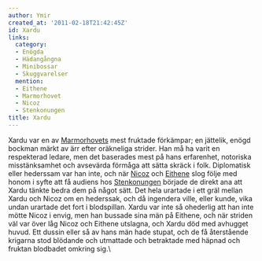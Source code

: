 ```yaml
---
author: Ymir
created_at: '2011-02-18T21:42:45Z'
id: Xardu
links:
  category:
  - Enögda
  - Hädangångna
  - Minibossar
  - Skuggvarelser
  mention:
  - Eithene
  - Marmorhovet
  - Nicoz
  - Stenkonungen
title: Xardu
---
```


Xardu var en av [Marmorhovets] mest fruktade förkämpar; en jättelik, enögd bockman märkt av ärr
efter oräkneliga strider. Han må ha varit en respekterad ledare, men det baserades mest på hans
erfarenhet, notoriska misstänksamhet och avsevärda förmåga att sätta skräck i folk. Diplomatisk
eller hederssam var han inte, och när [Nicoz] och [Eithene] slog följe med honom i syfte att få
audiens hos [Stenkonungen] började de direkt ana att Xardu tänkte bedra dem på något sätt. Det hela
urartade i ett gräl mellan Xardu och Nicoz om en hederssak, och då ingendera ville, eller kunde,
vika undan urartade det fort i blodspillan. Xardu var inte så ohederlig att han inte mötte Nicoz i
envig, men han bussade sina män på Eithene, och när striden väl var över låg Nicoz och Eithene
utslagna, och Xardu död med avhugget huvud. Ett dussin eller så av hans män hade stupat, och de få
återstående krigarna stod blödande och utmattade och betraktade med häpnad och fruktan blodbadet
omkring sig.\

  [Marmorhovets]: Marmorhovet
  [Nicoz]: Nicoz
  [Eithene]: Eithene
  [Stenkonungen]: Stenkonungen